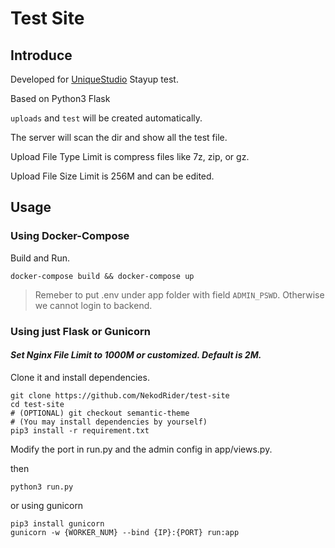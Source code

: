 ﻿# Test Site  

## Introduce

Developed for [UniqueStudio](https://hustunique.com/) Stayup test.

Based on Python3 Flask

`uploads` and `test` will be created automatically.

The server will scan the dir and show all the test file.

Upload File Type Limit is compress files like 7z, zip, or gz.

Upload File Size Limit is 256M and can be edited.

## Usage

### Using Docker-Compose

Build and Run.

```shell
docker-compose build && docker-compose up
```

> Remeber to put .env under app folder with field `ADMIN_PSWD`.
> Otherwise we cannot login to backend.

### Using just Flask or Gunicorn

#### *Set Nginx File Limit to 1000M or customized. Default is 2M.*

Clone it and install dependencies.
``` shell
git clone https://github.com/NekodRider/test-site
cd test-site
# (OPTIONAL) git checkout semantic-theme
# (You may install dependencies by yourself)
pip3 install -r requirement.txt
```

Modify the port in run.py and the admin config in app/views.py.

then
```
python3 run.py
```
or using gunicorn
```
pip3 install gunicorn
gunicorn -w {WORKER_NUM} --bind {IP}:{PORT} run:app
```
